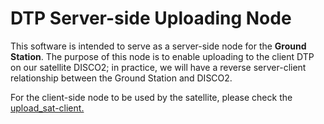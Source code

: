 # DTP Server-side Uploading Node
This software is intended to serve as a server-side node for the <b>Ground Station</b>. The purpose of this node is to enable uploading to the client DTP on our satellite DISCO2; in practice, we will have a reverse server-client relationship between the Ground Station and DISCO2. 

For the client-side node to be used by the satellite, please check the [upload_sat-client. ](https://github.com/discosat/upload_sat-client)
